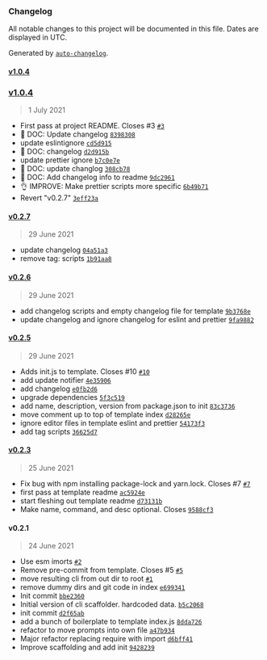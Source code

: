 ### Changelog

All notable changes to this project will be documented in this file. Dates are displayed in UTC.

Generated by [`auto-changelog`](https://github.com/CookPete/auto-changelog).

#### [v1.0.4](https://github.com/gness1804/create-node-cli/compare/v1.0.4...v1.0.4)

### [v1.0.4](https://github.com/gness1804/create-node-cli/compare/v0.2.7...v1.0.4)

> 1 July 2021

- First pass at project README. Closes #3 [`#3`](https://github.com/gness1804/create-node-cli/issues/3)
- 📖 DOC: Update changelog [`8398308`](https://github.com/gness1804/create-node-cli/commit/839830890642efb4f4dc48d8b2362f0376653a08)
- update eslintignore [`cd5d915`](https://github.com/gness1804/create-node-cli/commit/cd5d915c3660e1b67e3d9f06aed5e574f2cd48ad)
- 📖 DOC: changelog [`d2d915b`](https://github.com/gness1804/create-node-cli/commit/d2d915b97e3cbfe4fbae557c3505c1df29c65a84)
- update prettier ignore [`b7c0e7e`](https://github.com/gness1804/create-node-cli/commit/b7c0e7ea610e312a59426064804948a34b3e01e1)
- 📖 DOC: update changlog [`308cb78`](https://github.com/gness1804/create-node-cli/commit/308cb78e8a40832570da66348e7092ac4178c88a)
- 📖 DOC: Add changelog info to readme [`9dc2961`](https://github.com/gness1804/create-node-cli/commit/9dc2961d25bca73f5ab176d50f265dd40bd7d06e)
- 👌 IMPROVE: Make prettier scripts more specific [`6b49b71`](https://github.com/gness1804/create-node-cli/commit/6b49b714cffab41cb660edae7716294ea29e8b10)
- Revert "v0.2.7" [`3eff23a`](https://github.com/gness1804/create-node-cli/commit/3eff23a0941a821b5b7c44473b00d83b786991cf)

#### [v0.2.7](https://github.com/gness1804/create-node-cli/compare/v0.2.6...v0.2.7)

> 29 June 2021

- update changelog [`04a51a3`](https://github.com/gness1804/create-node-cli/commit/04a51a3d8a2a783a07c8eb9bc37466554cb85cab)
- remove tag: scripts [`1b91aa8`](https://github.com/gness1804/create-node-cli/commit/1b91aa84927b7f483aef4dd4099b77258da905af)

#### [v0.2.6](https://github.com/gness1804/create-node-cli/compare/v0.2.5...v0.2.6)

> 29 June 2021

- add changelog scripts and empty changelog file for template [`9b3768e`](https://github.com/gness1804/create-node-cli/commit/9b3768e6644c7a24a14c0a2fbad3a74400b4d084)
- update changelog and ignore changelog for eslint and prettier [`9fa9882`](https://github.com/gness1804/create-node-cli/commit/9fa9882dad166f110bf8333f9336547805171c78)

#### [v0.2.5](https://github.com/gness1804/create-node-cli/compare/v0.2.3...v0.2.5)

> 29 June 2021

- Adds init.js to template. Closes #10 [`#10`](https://github.com/gness1804/create-node-cli/issues/10)
- add update notifier [`4e35906`](https://github.com/gness1804/create-node-cli/commit/4e35906ef617d34b2a58c757e8bdc8f13e8a2cbe)
- add changelog [`e0fb2d6`](https://github.com/gness1804/create-node-cli/commit/e0fb2d69e29642cd6cc3c2e9318b0af74ae6c1f5)
- upgrade dependencies [`5f3c519`](https://github.com/gness1804/create-node-cli/commit/5f3c5192b38cc19d08e1556a28b14f3866992199)
- add name, description, version from package.json to init [`83c3736`](https://github.com/gness1804/create-node-cli/commit/83c3736c7430378772518644b6e2c49896730200)
- move comment up to top of template index [`d28265e`](https://github.com/gness1804/create-node-cli/commit/d28265e971e0ef28e6a9fe7edbe1fe447cee9959)
- ignore editor files in template eslint and prettier [`54173f3`](https://github.com/gness1804/create-node-cli/commit/54173f3b030990ebe58476553efe2d9ff52db8aa)
- add tag scripts [`36625d7`](https://github.com/gness1804/create-node-cli/commit/36625d76876a18b3ca2f3058908880a00c385f8d)

#### [v0.2.3](https://github.com/gness1804/create-node-cli/compare/v0.2.1...v0.2.3)

> 25 June 2021

- Fix bug with npm installing package-lock and yarn.lock. Closes #7 [`#7`](https://github.com/gness1804/create-node-cli/issues/7)
- first pass at template readme [`ac5924e`](https://github.com/gness1804/create-node-cli/commit/ac5924e8ec5039ac6579b8e835a9270de3c922b7)
- start fleshing out template readme [`d73131b`](https://github.com/gness1804/create-node-cli/commit/d73131b3ea188fd2da039291c07c123bff792162)
- Make name, command, and desc optional. Closes [`9588cf3`](https://github.com/gness1804/create-node-cli/commit/9588cf3e315a2a63059069d2be1f400296b8f93f)

#### v0.2.1

> 24 June 2021

- Use esm imorts [`#2`](https://github.com/gness1804/create-node-cli/pull/2)
- Remove pre-commit from template. Closes #5 [`#5`](https://github.com/gness1804/create-node-cli/issues/5)
- move resulting cli from out dir to root [`#1`](https://github.com/gness1804/create-node-cli/issues/1)
- remove dummy dirs and git code in index [`e699341`](https://github.com/gness1804/create-node-cli/commit/e699341dcddf2f6e851ad189036ebc4bc8e4af09)
- Init commit [`bbe2360`](https://github.com/gness1804/create-node-cli/commit/bbe2360cdefd8fb6631d71ef39741bb660039128)
- Initial version of cli scaffolder. hardcoded data. [`b5c2068`](https://github.com/gness1804/create-node-cli/commit/b5c2068bef181a6f85adc5e410c48a5bf432db97)
- init commit [`d2f65ab`](https://github.com/gness1804/create-node-cli/commit/d2f65abe4d0d7d605639678ef2aee7f1ce9dc0c3)
- add a bunch of boilerplate to template index.js [`8dda726`](https://github.com/gness1804/create-node-cli/commit/8dda726268f4a7d83dca7a65390079377be703ce)
- refactor to move prompts into own file [`a47b934`](https://github.com/gness1804/create-node-cli/commit/a47b934b12e050a8db8acf27ef63c44cb0f68db5)
- Major refactor replacing require with import [`d6bff41`](https://github.com/gness1804/create-node-cli/commit/d6bff41c3de2aba21d94e6832ebbe021d6bc4627)
- Improve scaffolding and add init [`9428239`](https://github.com/gness1804/create-node-cli/commit/9428239a828d9d9adff369907fac8c0543077c81)
